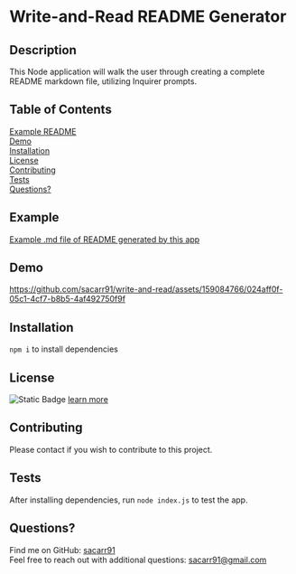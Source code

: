 # Write-and-Read README Generator

  ## Description
  This Node application will walk the user through creating a complete README markdown file, utilizing Inquirer prompts.

  ## Table of Contents</br>
  [Example README](#example)</br>
  [Demo](#Demo)</br>
  [Installation](#installation)</br>
  [License](#License)</br>
  [Contributing](#Contributing)</br>
  [Tests](#Tests)</br>
  [Questions?](#Questions)</br>
  
  ## Example
  [Example .md file of README generated by this app](./README-template.md)
  
  ## Demo
  https://github.com/sacarr91/write-and-read/assets/159084766/024aff0f-05c1-4cf7-b8b5-4af492750f9f

  ## Installation
  `npm i` to install dependencies

  ## License
  ![Static Badge](https://img.shields.io/badge/license-MIT_License-blue) [learn more](https://medium.com/@avinashvagh/github-licenses-explained-a-quick-guide-46d98ef4ca81)

  ## Contributing
  Please contact if you wish to contribute to this project.
  
  ## Tests
  After installing dependencies, run `node index.js` to test the app.

  ## Questions?
  Find me on GitHub: [sacarr91](https://github.com/sacarr91/)</br>
  Feel free to reach out with additional questions: sacarr91@gmail.com
